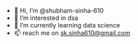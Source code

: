 - 👋 Hi, I’m @shubham-sinha-610
- 👀 I’m interested in dsa
- 🌱 I’m currently learning data science
- 📫 reach me on sk.sinha610@gmail.com

<!---
shubham-sinha-610/shubham-sinha-610 is a ✨ special ✨ repository because its `README.md` (this file) appears on your GitHub profile.
You can click the Preview link to take a look at your changes.
--->
